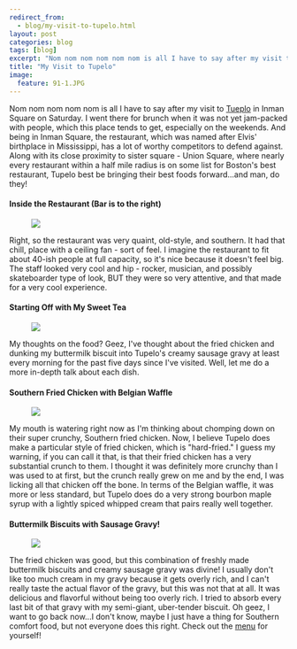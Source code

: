 ```yaml
---
redirect_from: 
  - blog/my-visit-to-tupelo.html
layout: post
categories: blog
tags: [blog]
excerpt: "Nom nom nom nom nom nom is all I have to say after my visit to Tupelo in Inman Square on Saturday.  I went there for brunch when it was not yet jam-packed with people, but this place certainly gets that way for dinner, especially on the weekends. "
title: "My Visit to Tupelo"
image:
  feature: 91-1.JPG
---
```


Nom nom nom nom nom is all I have to say after my visit to [Tueplo](http://tupelo02139.com/) in Inman Square on Saturday.  I went there for brunch when it was not yet jam-packed with people, which this place tends to get, especially on the weekends.  And being in Inman Square, the restaurant, which was named after Elvis' birthplace in Mississippi, has a lot of worthy competitors to defend against. Along with its close proximity to sister square - Union Square, where nearly every restaurant within a half mile radius is on some list for Boston's best restaurant, Tupelo best be bringing their best foods forward...and man, do they! 

#### Inside the Restaurant (Bar is to the right)
<figure> <img src='/images/91-2.jpg'> </figure>

Right, so the restaurant was very quaint, old-style, and southern.  It had that chill, place with a ceiling fan - sort of feel.  I imagine the restaurant to fit about 40-ish people at full capacity, so it's nice because it doesn't feel big.  The staff looked very cool and hip - rocker, musician, and possibly skateboarder type of look, BUT they were so very attentive, and that made for a very cool experience.  

#### Starting Off with My Sweet Tea
<figure> <img src='/images/91-3.jpg'> </figure>

My thoughts on the food?  Geez, I've thought about the fried chicken and dunking my buttermilk biscuit into Tupelo's creamy sausage gravy at least every morning for the past five days since I've visited.  Well, let me do a more in-depth talk about each dish.

#### Southern Fried Chicken with Belgian Waffle
<figure> <img src='/images/91-4.jpg'> </figure>

My mouth is watering right now as I'm thinking about chomping down on their super crunchy, Southern fried chicken.  Now, I believe Tupelo does make a particular style of fried chicken, which is "hard-fried."  I guess my warning, if you can call it that, is that their fried chicken has a very substantial crunch to them.  I thought it was definitely more crunchy than I was used to at first, but the crunch really grew on me and by the end, I was licking all that chicken off the bone.  In terms of the Belgian waffle, it was more or less standard, but Tupelo does do a very strong bourbon maple syrup with a lightly spiced whipped cream that pairs really well together.


#### Buttermilk Biscuits with Sausage Gravy!  
<figure> <img src='/images/91-5.jpg'> </figure>

The fried chicken was good, but this combination of freshly made buttermilk biscuits and creamy sausage gravy was divine!  I usually don't like too much cream in my gravy because it gets overly rich, and I can't really taste the actual flavor of the gravy, but this was not that at all.  It was delicious and flavorful without being too overly rich.  I tried to absorb every last bit of that gravy with my semi-giant, uber-tender biscuit.  Oh geez, I want to go back now...I don't know, maybe I just have a thing for Southern comfort food, but not everyone does this right.  Check out the [menu](http://tupelo02139.com/menus/brunch-2/) for yourself!